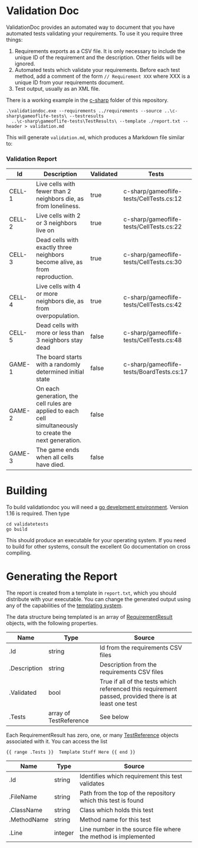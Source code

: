 # Validation Doc

ValidationDoc provides an automated way to document that you have automated tests validating your requirements.  To use it you require three things:

1. Requirements exports as a CSV file.  It is only necessary to include the unique ID of the requirement and the description.  Other fields will be ignored.
2. Automated tests which validate your requirements.  Before each test method, add a comment of the form `// Requirement XXX` where XXX is a unique ID from your requirements document.
3. Test output, usually as an XML file.

There is a working example in the [c-sharp](c-sharp) folder of this repository.

    .\validationdoc.exe --requirements ../requirements --source ..\c-sharp\gameoflife-tests\ --testresults 
      ..\c-sharp\gameoflife-tests\TestResults\ --template ./report.txt --header > validation.md

This will generate `validation.md`, which produces a Markdown file similar to:


### Validation Report

| Id  |  Description | Validated | Tests |
|-----|--------------|-----------|-------|
| CELL-1 | Live cells with fewer than 2 neighbors die, as from loneliness. | true |  c-sharp/gameoflife-tests/CellTests.cs:12  |
| CELL-2 | Live cells with 2 or 3 neighbors live on | true |  c-sharp/gameoflife-tests/CellTests.cs:22  |
| CELL-3 | Dead cells with exactly three neighbors become alive, as from reproduction. | true |  c-sharp/gameoflife-tests/CellTests.cs:30  |
| CELL-4 | Live cells with 4 or more neighbors die, as from overpopulation. | true |  c-sharp/gameoflife-tests/CellTests.cs:42  |
| CELL-5 | Dead cells with more or less than 3 neighbors stay dead | false |  c-sharp/gameoflife-tests/CellTests.cs:48  |
| GAME-1 | The board starts with a randomly determined initial state | false |  c-sharp/gameoflife-tests/BoardTests.cs:17  |
| GAME-2 | On each generation, the cell rules are applied to each cell simultaneously to create the next generation. | false |  |
| GAME-3 | The game ends when all cells have died. | false |  |

# Building

To build validationdoc you will need a [go develpment environment](https://golang.org).  Version 1.16 is required.  Then type

    cd validatetests
    go build

This should produce an executable for your operating system.  If you need to build for other systems, consult the excellent Go documentation on cross compiling.

# Generating the Report

The report is created from a template in `report.txt`, which you should distribute with your executable.  You can change the generated output using any of the capabilities of the [templating system](https://pkg.go.dev/text/template).

The data structure being templated is an array of [RequirementResult](main.go) objects, with the following properties.

| Name | Type | Source |
|------|------|--------|
| .Id   | string |Id from the requirements CSV files |
| .Description | string | Description from the requirements CSV files |
| .Validated | bool | True if all of the tests which referenced this requirement passed, provided there is at least one test |
| .Tests | array of TestReference | See below |

Each RequirementResult has zero, one, or many [TestReference](scanner.go) objects associated with it.  You can access the list 

    {{ range .Tests }}  Template Stuff Here {{ end }}

| Name | Type | Source |
|------|------|--------|
| .Id  | string | Identifies which requirement this test validates |
| .FileName | string | Path from the top of the repository which this test is found |
| .ClassName | string | Class which holds this test |
| .MethodName | string | Method name for this test |
| .Line | integer | Line number in the source file where the method is implemented |
